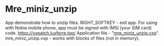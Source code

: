 # Mre_miniz_unzip
App demonstrate how to unzip files. RIGHT_SOFTKEY - exit app. For using with Nokia mobile phone, app must be signed with IMSI (your SIM card) code.
https://vxpatch.luxferre.top/
Application file - "[mre_miniz_unzip.vxp](https://github.com/RDZDX/mre_miniz_unzip/blob/main/mre_miniz_unzip.vxp?raw=true)".
mre_miniz_unzip.vxp - works with blocks of files (not in memory).
